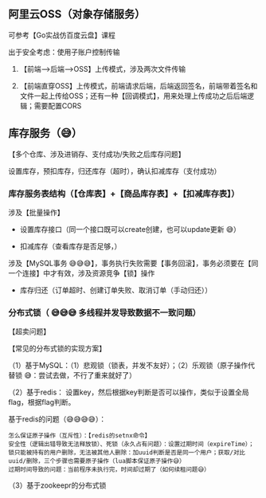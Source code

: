 ## 阿里云OSS（对象存储服务）

可参考【Go实战仿百度云盘】课程

出于安全考虑：使用子账户控制传输

1. 【前端-->后端-->OSS】上传模式，涉及两次文件传输

2. 【前端直穿OSS】上传模式，前端请求后端，后端返回签名，前端带着签名和文件一起上传给OSS；还有一种【回调模式】，用来处理上传成功之后后端逻辑；需要配置CORS


## 库存服务（😅）

【多个仓库、涉及进销存、支付成功/失败之后库存问题】

设置库存，预扣库存，归还库存（超时），确认扣减库存（支付成功）

### 库存服务表结构（【仓库表】+【商品库存表】+【扣减库存表】）

涉及【批量操作】
    
- 设置库存接口（同一个接口既可以create创建，也可以update更新 😅）

- 扣减库存（查看库存是否足够，）

涉及【MySQL事务 😅😅😅】，事务执行失败需要【事务回滚】，事务必须要在【同一个连接】中才有效，涉及资源竞争【锁】操作

- 库存归还（订单超时、创建订单失败、取消订单（手动归还））


### 分布式锁（ 😅😅😅 多线程并发导致数据不一致问题）

【超卖问题】

【常见的分布式锁的实现方案】

（1）基于MySQL：（1）悲观锁（锁表，并发不友好）；（2）乐观锁（原子操作代替锁 😅：尝试去做，不行了重来就好了）

（2）基于redis： 设置key，然后根据key判断是否可以操作，类似于设置全局flag，根据flag判断。

基于redis的问题（😅😅😅😅）：

    怎么保证原子操作（互斥性）：【redis的setnx命令】
    安全性（逻辑出错导致无法释放锁）、死锁（永久占有问题）：设置过期时间（expireTime）；
    锁只能被持有的用户删除，无法被其他人删除：加uuid判断是否是同一个用户；获取/对比uuid/删除，三个步骤也需要原子操作（lua脚本保证原子操作😅）
    过期时间导致的问题：当前程序未执行完，时间却过期了（如何续租问题😅）


（3）基于zookeepr的分布式锁